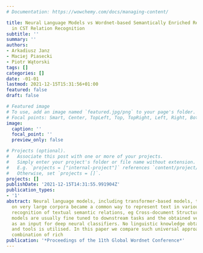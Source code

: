 ```yaml
---
# Documentation: https://wowchemy.com/docs/managing-content/

title: Neural Language Models vs Wordnet-based Semantically Enriched Representation
  in CST Relation Recognition
subtitle: ''
summary: ''
authors:
- Arkadiusz Janz
- Maciej Piasecki
- Piotr Wątorski
tags: []
categories: []
date: -01-01
lastmod: 2021-12-15T15:31:56+01:00
featured: false
draft: false

# Featured image
# To use, add an image named `featured.jpg/png` to your page's folder.
# Focal points: Smart, Center, TopLeft, Top, TopRight, Left, Right, BottomLeft, Bottom, BottomRight.
image:
  caption: ''
  focal_point: ''
  preview_only: false

# Projects (optional).
#   Associate this post with one or more of your projects.
#   Simply enter your project's folder or file name without extension.
#   E.g. `projects = ["internal-project"]` references `content/project/deep-learning/index.md`.
#   Otherwise, set `projects = []`.
projects: []
publishDate: '2021-12-15T14:31:55.991904Z'
publication_types:
- '1'
abstract: Neural language models, including transformer-based models, that are pre-trained
  on very large corpora became a common way to represent text in various tasks, including
  recognition of textual semantic relations, eg Cross-document Structure Theory. Pre-trained
  models are usually fine tuned to downstream tasks and the obtained vectors are used
  as an input for deep neural classifiers. No linguistic knowledge obtained from resources
  and tools is utilised. In this paper we compare such universal approaches with a
  combination of rich
publication: '*Proceedings of the 11th Global Wordnet Conference*'
---
```

